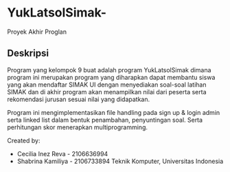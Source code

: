 # YukLatsolSimak-
Proyek Akhir Proglan

## Deskripsi
Program yang kelompok 9 buat adalah program YukLatsolSimak dimana program ini merupakan program yang diharapkan dapat membantu siswa yang akan mendaftar SIMAK UI dengan menyediakan soal-soal latihan SIMAK dan di akhir program akan menampilkan nilai dari peserta serta rekomendasi jurusan sesuai nilai yang didapatkan. 

Program ini mengimplementasikan file handling pada sign up & login admin serta linked list dalam bentuk penambahan, penyuntingan soal. Serta perhitungan skor menerapkan multiprogramming.

Created by:

+ Cecilia Inez Reva - 2106636994
+ Shabrina Kamiliya - 2106733894
Teknik Komputer, Universitas Indonesia
